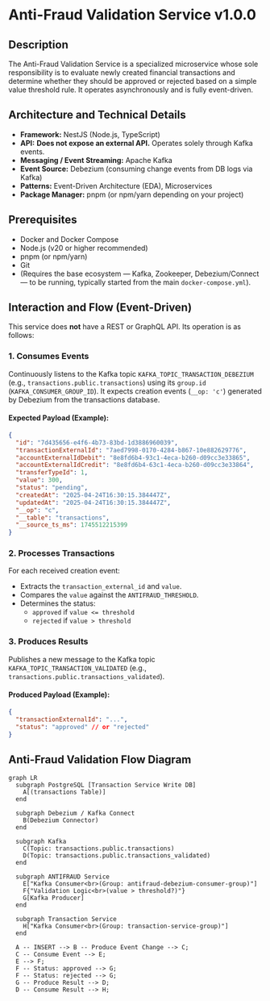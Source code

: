
# Anti-Fraud Validation Service v1.0.0

## Description

The Anti-Fraud Validation Service is a specialized microservice whose sole responsibility is to evaluate newly created financial transactions and determine whether they should be approved or rejected based on a simple value threshold rule. It operates asynchronously and is fully event-driven.

## Architecture and Technical Details

- **Framework:** NestJS (Node.js, TypeScript)  
- **API:** **Does not expose an external API.** Operates solely through Kafka events.  
- **Messaging / Event Streaming:** Apache Kafka  
- **Event Source:** Debezium (consuming change events from DB logs via Kafka)  
- **Patterns:** Event-Driven Architecture (EDA), Microservices  
- **Package Manager:** pnpm (or npm/yarn depending on your project)

## Prerequisites

- Docker and Docker Compose  
- Node.js (v20 or higher recommended)  
- pnpm (or npm/yarn)  
- Git  
- (Requires the base ecosystem — Kafka, Zookeeper, Debezium/Connect — to be running, typically started from the main `docker-compose.yml`).

## Interaction and Flow (Event-Driven)

This service does **not** have a REST or GraphQL API. Its operation is as follows:

### 1. Consumes Events

Continuously listens to the Kafka topic `KAFKA_TOPIC_TRANSACTION_DEBEZIUM` (e.g., `transactions.public.transactions`) using its `group.id` (`KAFKA_CONSUMER_GROUP_ID`). It expects creation events (`__op: 'c'`) generated by Debezium from the transactions database.

#### Expected Payload (Example):

```json
{
  "id": "7d435656-e4f6-4b73-83bd-1d3886960039",
  "transactionExternalId": "7aed7998-0170-4284-b867-10e882629776",
  "accountExternalIdDebit": "8e8fd6b4-93c1-4eca-b260-d09cc3e33865",
  "accountExternalIdCredit": "8e8fd6b4-63c1-4eca-b260-d09cc3e33864",
  "transferTypeId": 1,
  "value": 300,
  "status": "pending",
  "createdAt": "2025-04-24T16:30:15.384447Z",
  "updatedAt": "2025-04-24T16:30:15.384447Z",
  "__op": "c",
  "__table": "transactions",
  "__source_ts_ms": 1745512215399
}
```

### 2. Processes Transactions

For each received creation event:

- Extracts the `transaction_external_id` and `value`.
- Compares the `value` against the `ANTIFRAUD_THRESHOLD`.
- Determines the status:
  - `approved` if `value <= threshold`
  - `rejected` if `value > threshold`

### 3. Produces Results

Publishes a new message to the Kafka topic `KAFKA_TOPIC_TRANSACTION_VALIDATED` (e.g., `transactions.public.transactions_validated`).

#### Produced Payload (Example):

```json
{
  "transactionExternalId": "...",
  "status": "approved" // or "rejected"
}
```

## Anti-Fraud Validation Flow Diagram

```mermaid
graph LR
  subgraph PostgreSQL [Transaction Service Write DB]
    A[(transactions Table)]
  end

  subgraph Debezium / Kafka Connect
    B(Debezium Connector)
  end

  subgraph Kafka
    C(Topic: transactions.public.transactions)
    D(Topic: transactions.public.transactions_validated)
  end

  subgraph ANTIFRAUD Service
    E["Kafka Consumer<br>(Group: antifraud-debezium-consumer-group)"]  
    F{"Validation Logic<br>(value > threshold?)"}    
    G[Kafka Producer]
  end

  subgraph Transaction Service
    H["Kafka Consumer<br>(Group: transaction-service-group)"] 
  end

  A -- INSERT --> B -- Produce Event Change --> C;
  C -- Consume Event --> E;
  E --> F;
  F -- Status: approved --> G;
  F -- Status: rejected --> G;
  G -- Produce Result --> D;
  D -- Consume Result --> H;
```
